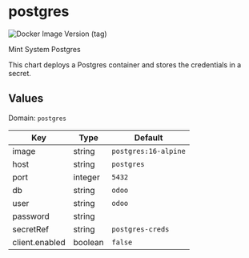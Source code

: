 # postgres

![Docker Image Version (tag)](https://img.shields.io/docker/v/_/postgres/16.0-alpine)

Mint System Postgres

This chart deploys a Postgres container and stores the credentials in a secret.

## Values

Domain: `postgres`

| Key          | Type    | Default              |
| ------------ | ------- | -------------------- |
| image        | string  | `postgres:16-alpine` |
| host         | string  | `postgres`           |
| port         | integer | `5432`               |
| db         | string | `odoo`               |
| user         | string | `odoo`               |
| password         | string |  |
| secretRef    | string  | `postgres-creds`     |
| client.enabled | boolean  | `false`     |
